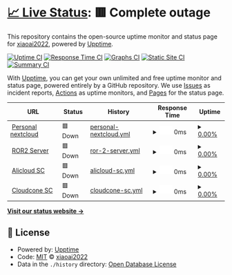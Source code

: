 # [📈 Live Status](https://demo.upptime.js.org): <!--live status--> **🟥 Complete outage**

This repository contains the open-source uptime monitor and status page for [xiaoai2022](https://demo.upptime.js.org), powered by [Upptime](https://github.com/upptime/upptime).

[![Uptime CI](https://github.com/xiaoai2022/status/workflows/Uptime%20CI/badge.svg)](https://github.com/xiaoai2022/status/actions?query=workflow%3A%22Uptime+CI%22)
[![Response Time CI](https://github.com/xiaoai2022/status/workflows/Response%20Time%20CI/badge.svg)](https://github.com/xiaoai2022/status/actions?query=workflow%3A%22Response+Time+CI%22)
[![Graphs CI](https://github.com/xiaoai2022/status/workflows/Graphs%20CI/badge.svg)](https://github.com/xiaoai2022/status/actions?query=workflow%3A%22Graphs+CI%22)
[![Static Site CI](https://github.com/xiaoai2022/status/workflows/Static%20Site%20CI/badge.svg)](https://github.com/xiaoai2022/status/actions?query=workflow%3A%22Static+Site+CI%22)
[![Summary CI](https://github.com/xiaoai2022/status/workflows/Summary%20CI/badge.svg)](https://github.com/xiaoai2022/status/actions?query=workflow%3A%22Summary+CI%22)

With [Upptime](https://upptime.js.org), you can get your own unlimited and free uptime monitor and status page, powered entirely by a GitHub repository. We use [Issues](https://github.com/xiaoai2022/status/issues) as incident reports, [Actions](https://github.com/xiaoai2022/status/actions) as uptime monitors, and [Pages](https://demo.upptime.js.org) for the status page.

<!--start: status pages-->
<!-- This summary is generated by Upptime (https://github.com/upptime/upptime) -->
<!-- Do not edit this manually, your changes will be overwritten -->
<!-- prettier-ignore -->
| URL | Status | History | Response Time | Uptime |
| --- | ------ | ------- | ------------- | ------ |
| <img alt="" src="https://icons.duckduckgo.com/ip3/cloud.awa.wiki.ico" height="13"> [Personal nextcloud](https://cloud.awa.wiki) | 🟥 Down | [personal-nextcloud.yml](https://github.com/xiaoai2022/status/commits/HEAD/history/personal-nextcloud.yml) | <details><summary><img alt="Response time graph" src="./graphs/personal-nextcloud/response-time-week.png" height="20"> 0ms</summary><br><a href="https://status.awa.wiki/history/personal-nextcloud"><img alt="Response time 2048" src="https://img.shields.io/endpoint?url=https%3A%2F%2Fraw.githubusercontent.com%2Fxiaoai2022%2Fstatus%2FHEAD%2Fapi%2Fpersonal-nextcloud%2Fresponse-time.json"></a><br><a href="https://status.awa.wiki/history/personal-nextcloud"><img alt="24-hour response time 0" src="https://img.shields.io/endpoint?url=https%3A%2F%2Fraw.githubusercontent.com%2Fxiaoai2022%2Fstatus%2FHEAD%2Fapi%2Fpersonal-nextcloud%2Fresponse-time-day.json"></a><br><a href="https://status.awa.wiki/history/personal-nextcloud"><img alt="7-day response time 0" src="https://img.shields.io/endpoint?url=https%3A%2F%2Fraw.githubusercontent.com%2Fxiaoai2022%2Fstatus%2FHEAD%2Fapi%2Fpersonal-nextcloud%2Fresponse-time-week.json"></a><br><a href="https://status.awa.wiki/history/personal-nextcloud"><img alt="30-day response time 2138" src="https://img.shields.io/endpoint?url=https%3A%2F%2Fraw.githubusercontent.com%2Fxiaoai2022%2Fstatus%2FHEAD%2Fapi%2Fpersonal-nextcloud%2Fresponse-time-month.json"></a><br><a href="https://status.awa.wiki/history/personal-nextcloud"><img alt="1-year response time 2048" src="https://img.shields.io/endpoint?url=https%3A%2F%2Fraw.githubusercontent.com%2Fxiaoai2022%2Fstatus%2FHEAD%2Fapi%2Fpersonal-nextcloud%2Fresponse-time-year.json"></a></details> | <details><summary><a href="https://status.awa.wiki/history/personal-nextcloud">0.00%</a></summary><a href="https://status.awa.wiki/history/personal-nextcloud"><img alt="All-time uptime 52.17%" src="https://img.shields.io/endpoint?url=https%3A%2F%2Fraw.githubusercontent.com%2Fxiaoai2022%2Fstatus%2FHEAD%2Fapi%2Fpersonal-nextcloud%2Fuptime.json"></a><br><a href="https://status.awa.wiki/history/personal-nextcloud"><img alt="24-hour uptime 0.00%" src="https://img.shields.io/endpoint?url=https%3A%2F%2Fraw.githubusercontent.com%2Fxiaoai2022%2Fstatus%2FHEAD%2Fapi%2Fpersonal-nextcloud%2Fuptime-day.json"></a><br><a href="https://status.awa.wiki/history/personal-nextcloud"><img alt="7-day uptime 0.00%" src="https://img.shields.io/endpoint?url=https%3A%2F%2Fraw.githubusercontent.com%2Fxiaoai2022%2Fstatus%2FHEAD%2Fapi%2Fpersonal-nextcloud%2Fuptime-week.json"></a><br><a href="https://status.awa.wiki/history/personal-nextcloud"><img alt="30-day uptime 1.32%" src="https://img.shields.io/endpoint?url=https%3A%2F%2Fraw.githubusercontent.com%2Fxiaoai2022%2Fstatus%2FHEAD%2Fapi%2Fpersonal-nextcloud%2Fuptime-month.json"></a><br><a href="https://status.awa.wiki/history/personal-nextcloud"><img alt="1-year uptime 52.17%" src="https://img.shields.io/endpoint?url=https%3A%2F%2Fraw.githubusercontent.com%2Fxiaoai2022%2Fstatus%2FHEAD%2Fapi%2Fpersonal-nextcloud%2Fuptime-year.json"></a></details>
| <img alt="" src="https://icons.duckduckgo.com/ip3/null.ico" height="13"> [ROR2 Server](8.130.34.155) | 🟥 Down | [ror-2-server.yml](https://github.com/xiaoai2022/status/commits/HEAD/history/ror-2-server.yml) | <details><summary><img alt="Response time graph" src="./graphs/ror-2-server/response-time-week.png" height="20"> 0ms</summary><br><a href="https://status.awa.wiki/history/ror-2-server"><img alt="Response time 0" src="https://img.shields.io/endpoint?url=https%3A%2F%2Fraw.githubusercontent.com%2Fxiaoai2022%2Fstatus%2FHEAD%2Fapi%2Fror-2-server%2Fresponse-time.json"></a><br><a href="https://status.awa.wiki/history/ror-2-server"><img alt="24-hour response time 0" src="https://img.shields.io/endpoint?url=https%3A%2F%2Fraw.githubusercontent.com%2Fxiaoai2022%2Fstatus%2FHEAD%2Fapi%2Fror-2-server%2Fresponse-time-day.json"></a><br><a href="https://status.awa.wiki/history/ror-2-server"><img alt="7-day response time 0" src="https://img.shields.io/endpoint?url=https%3A%2F%2Fraw.githubusercontent.com%2Fxiaoai2022%2Fstatus%2FHEAD%2Fapi%2Fror-2-server%2Fresponse-time-week.json"></a><br><a href="https://status.awa.wiki/history/ror-2-server"><img alt="30-day response time 0" src="https://img.shields.io/endpoint?url=https%3A%2F%2Fraw.githubusercontent.com%2Fxiaoai2022%2Fstatus%2FHEAD%2Fapi%2Fror-2-server%2Fresponse-time-month.json"></a><br><a href="https://status.awa.wiki/history/ror-2-server"><img alt="1-year response time 0" src="https://img.shields.io/endpoint?url=https%3A%2F%2Fraw.githubusercontent.com%2Fxiaoai2022%2Fstatus%2FHEAD%2Fapi%2Fror-2-server%2Fresponse-time-year.json"></a></details> | <details><summary><a href="https://status.awa.wiki/history/ror-2-server">0.00%</a></summary><a href="https://status.awa.wiki/history/ror-2-server"><img alt="All-time uptime 0.00%" src="https://img.shields.io/endpoint?url=https%3A%2F%2Fraw.githubusercontent.com%2Fxiaoai2022%2Fstatus%2FHEAD%2Fapi%2Fror-2-server%2Fuptime.json"></a><br><a href="https://status.awa.wiki/history/ror-2-server"><img alt="24-hour uptime 0.00%" src="https://img.shields.io/endpoint?url=https%3A%2F%2Fraw.githubusercontent.com%2Fxiaoai2022%2Fstatus%2FHEAD%2Fapi%2Fror-2-server%2Fuptime-day.json"></a><br><a href="https://status.awa.wiki/history/ror-2-server"><img alt="7-day uptime 0.00%" src="https://img.shields.io/endpoint?url=https%3A%2F%2Fraw.githubusercontent.com%2Fxiaoai2022%2Fstatus%2FHEAD%2Fapi%2Fror-2-server%2Fuptime-week.json"></a><br><a href="https://status.awa.wiki/history/ror-2-server"><img alt="30-day uptime 0.00%" src="https://img.shields.io/endpoint?url=https%3A%2F%2Fraw.githubusercontent.com%2Fxiaoai2022%2Fstatus%2FHEAD%2Fapi%2Fror-2-server%2Fuptime-month.json"></a><br><a href="https://status.awa.wiki/history/ror-2-server"><img alt="1-year uptime 0.00%" src="https://img.shields.io/endpoint?url=https%3A%2F%2Fraw.githubusercontent.com%2Fxiaoai2022%2Fstatus%2FHEAD%2Fapi%2Fror-2-server%2Fuptime-year.json"></a></details>
| <img alt="" src="https://icons.duckduckgo.com/ip3/null.ico" height="13"> [Alicloud SC](8.130.34.155) | 🟥 Down | [alicloud-sc.yml](https://github.com/xiaoai2022/status/commits/HEAD/history/alicloud-sc.yml) | <details><summary><img alt="Response time graph" src="./graphs/alicloud-sc/response-time-week.png" height="20"> 0ms</summary><br><a href="https://status.awa.wiki/history/alicloud-sc"><img alt="Response time 229" src="https://img.shields.io/endpoint?url=https%3A%2F%2Fraw.githubusercontent.com%2Fxiaoai2022%2Fstatus%2FHEAD%2Fapi%2Falicloud-sc%2Fresponse-time.json"></a><br><a href="https://status.awa.wiki/history/alicloud-sc"><img alt="24-hour response time 0" src="https://img.shields.io/endpoint?url=https%3A%2F%2Fraw.githubusercontent.com%2Fxiaoai2022%2Fstatus%2FHEAD%2Fapi%2Falicloud-sc%2Fresponse-time-day.json"></a><br><a href="https://status.awa.wiki/history/alicloud-sc"><img alt="7-day response time 0" src="https://img.shields.io/endpoint?url=https%3A%2F%2Fraw.githubusercontent.com%2Fxiaoai2022%2Fstatus%2FHEAD%2Fapi%2Falicloud-sc%2Fresponse-time-week.json"></a><br><a href="https://status.awa.wiki/history/alicloud-sc"><img alt="30-day response time 0" src="https://img.shields.io/endpoint?url=https%3A%2F%2Fraw.githubusercontent.com%2Fxiaoai2022%2Fstatus%2FHEAD%2Fapi%2Falicloud-sc%2Fresponse-time-month.json"></a><br><a href="https://status.awa.wiki/history/alicloud-sc"><img alt="1-year response time 229" src="https://img.shields.io/endpoint?url=https%3A%2F%2Fraw.githubusercontent.com%2Fxiaoai2022%2Fstatus%2FHEAD%2Fapi%2Falicloud-sc%2Fresponse-time-year.json"></a></details> | <details><summary><a href="https://status.awa.wiki/history/alicloud-sc">0.00%</a></summary><a href="https://status.awa.wiki/history/alicloud-sc"><img alt="All-time uptime 31.02%" src="https://img.shields.io/endpoint?url=https%3A%2F%2Fraw.githubusercontent.com%2Fxiaoai2022%2Fstatus%2FHEAD%2Fapi%2Falicloud-sc%2Fuptime.json"></a><br><a href="https://status.awa.wiki/history/alicloud-sc"><img alt="24-hour uptime 0.00%" src="https://img.shields.io/endpoint?url=https%3A%2F%2Fraw.githubusercontent.com%2Fxiaoai2022%2Fstatus%2FHEAD%2Fapi%2Falicloud-sc%2Fuptime-day.json"></a><br><a href="https://status.awa.wiki/history/alicloud-sc"><img alt="7-day uptime 0.00%" src="https://img.shields.io/endpoint?url=https%3A%2F%2Fraw.githubusercontent.com%2Fxiaoai2022%2Fstatus%2FHEAD%2Fapi%2Falicloud-sc%2Fuptime-week.json"></a><br><a href="https://status.awa.wiki/history/alicloud-sc"><img alt="30-day uptime 0.00%" src="https://img.shields.io/endpoint?url=https%3A%2F%2Fraw.githubusercontent.com%2Fxiaoai2022%2Fstatus%2FHEAD%2Fapi%2Falicloud-sc%2Fuptime-month.json"></a><br><a href="https://status.awa.wiki/history/alicloud-sc"><img alt="1-year uptime 31.02%" src="https://img.shields.io/endpoint?url=https%3A%2F%2Fraw.githubusercontent.com%2Fxiaoai2022%2Fstatus%2FHEAD%2Fapi%2Falicloud-sc%2Fuptime-year.json"></a></details>
| <img alt="" src="https://icons.duckduckgo.com/ip3/null.ico" height="13"> [Cloudcone SC](173.82.152.200) | 🟥 Down | [cloudcone-sc.yml](https://github.com/xiaoai2022/status/commits/HEAD/history/cloudcone-sc.yml) | <details><summary><img alt="Response time graph" src="./graphs/cloudcone-sc/response-time-week.png" height="20"> 0ms</summary><br><a href="https://status.awa.wiki/history/cloudcone-sc"><img alt="Response time 53" src="https://img.shields.io/endpoint?url=https%3A%2F%2Fraw.githubusercontent.com%2Fxiaoai2022%2Fstatus%2FHEAD%2Fapi%2Fcloudcone-sc%2Fresponse-time.json"></a><br><a href="https://status.awa.wiki/history/cloudcone-sc"><img alt="24-hour response time 0" src="https://img.shields.io/endpoint?url=https%3A%2F%2Fraw.githubusercontent.com%2Fxiaoai2022%2Fstatus%2FHEAD%2Fapi%2Fcloudcone-sc%2Fresponse-time-day.json"></a><br><a href="https://status.awa.wiki/history/cloudcone-sc"><img alt="7-day response time 0" src="https://img.shields.io/endpoint?url=https%3A%2F%2Fraw.githubusercontent.com%2Fxiaoai2022%2Fstatus%2FHEAD%2Fapi%2Fcloudcone-sc%2Fresponse-time-week.json"></a><br><a href="https://status.awa.wiki/history/cloudcone-sc"><img alt="30-day response time 66" src="https://img.shields.io/endpoint?url=https%3A%2F%2Fraw.githubusercontent.com%2Fxiaoai2022%2Fstatus%2FHEAD%2Fapi%2Fcloudcone-sc%2Fresponse-time-month.json"></a><br><a href="https://status.awa.wiki/history/cloudcone-sc"><img alt="1-year response time 53" src="https://img.shields.io/endpoint?url=https%3A%2F%2Fraw.githubusercontent.com%2Fxiaoai2022%2Fstatus%2FHEAD%2Fapi%2Fcloudcone-sc%2Fresponse-time-year.json"></a></details> | <details><summary><a href="https://status.awa.wiki/history/cloudcone-sc">0.00%</a></summary><a href="https://status.awa.wiki/history/cloudcone-sc"><img alt="All-time uptime 52.25%" src="https://img.shields.io/endpoint?url=https%3A%2F%2Fraw.githubusercontent.com%2Fxiaoai2022%2Fstatus%2FHEAD%2Fapi%2Fcloudcone-sc%2Fuptime.json"></a><br><a href="https://status.awa.wiki/history/cloudcone-sc"><img alt="24-hour uptime 0.00%" src="https://img.shields.io/endpoint?url=https%3A%2F%2Fraw.githubusercontent.com%2Fxiaoai2022%2Fstatus%2FHEAD%2Fapi%2Fcloudcone-sc%2Fuptime-day.json"></a><br><a href="https://status.awa.wiki/history/cloudcone-sc"><img alt="7-day uptime 0.00%" src="https://img.shields.io/endpoint?url=https%3A%2F%2Fraw.githubusercontent.com%2Fxiaoai2022%2Fstatus%2FHEAD%2Fapi%2Fcloudcone-sc%2Fuptime-week.json"></a><br><a href="https://status.awa.wiki/history/cloudcone-sc"><img alt="30-day uptime 1.33%" src="https://img.shields.io/endpoint?url=https%3A%2F%2Fraw.githubusercontent.com%2Fxiaoai2022%2Fstatus%2FHEAD%2Fapi%2Fcloudcone-sc%2Fuptime-month.json"></a><br><a href="https://status.awa.wiki/history/cloudcone-sc"><img alt="1-year uptime 52.25%" src="https://img.shields.io/endpoint?url=https%3A%2F%2Fraw.githubusercontent.com%2Fxiaoai2022%2Fstatus%2FHEAD%2Fapi%2Fcloudcone-sc%2Fuptime-year.json"></a></details>

<!--end: status pages-->

[**Visit our status website →**](https://demo.upptime.js.org)

## 📄 License

- Powered by: [Upptime](https://github.com/upptime/upptime)
- Code: [MIT](./LICENSE) © [xiaoai2022](https://demo.upptime.js.org)
- Data in the `./history` directory: [Open Database License](https://opendatacommons.org/licenses/odbl/1-0/)
